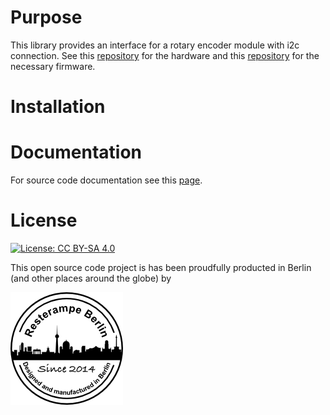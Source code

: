 # Purpose

This library provides an interface for a rotary encoder module with i2c connection.
See this [repository](https://github.com/resterampeberlin/Encoder-Module) for the hardware and this [repository](https://github.com/resterampeberlin/rr_Encoder-i2c) for the necessary firmware.

# Installation

# Documentation

For source code documentation see this [page](https://resterampeberlin.github.io/rr_Encoder-i2c/).

# License

[![License: CC BY-SA 4.0](https://img.shields.io/badge/License-CC%20BY--SA%204.0-lightgrey.svg)](https://creativecommons.org/licenses/by-sa/4.0/)

This open source code project is has been proudfully producted in Berlin (and other places around the globe) by

![Logo](Logo180x180.png)